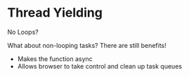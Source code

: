 # Thread Yielding
No Loops?

What about non-looping tasks? There are still benefits!

- Makes the function async
- Allows browser to take control and clean up task queues

<!--
- makes function async which is handled like promises as microtask
- if it's been a while, it can yield and clean up, paint, etc
-->
